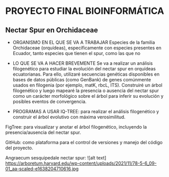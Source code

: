 # PROYECTO FINAL BIOINFORMÁTICA

## Nectar Spur en Orchidaceae

* ORGANISMO EN EL QUE SE VA A TRABAJAR
Especies de la familia Orchidaceae (orquídeas), específicamente con especies presentes en Ecuador, tanto especies que tienen el spur, como las que no

* LO QUE SE VA A HACER BREVEMENTE
Se va a realizar un análisis filogenético para estudiar la evolución del nectar spur en orquídeas ecuatorianas. Para ello, utilizaré secuencias genéticas disponibles en bases de datos públicas (como GenBank) de genes comúnmente usados en filogenia (por ejemplo, matK, rbcL, ITS). Construiré un árbol filogenético y luego mapearé la presencia o ausencia del nectar spur como un carácter morfológico sobre el árbol para inferir su evolución y posibles eventos de convergencia.

* PROGRAMAS A USAR
IQ-TREE: para realizar el análisis filogenético y construir el árbol evolutivo con máxima verosimilitud.

FigTree: para visualizar y anotar el árbol filogenético, incluyendo la presencia/ausencia del nectar spur.

GitHub: como plataforma para el control de versiones y manejo del código del proyecto.


Angraecum sesquipedale nectar spur:
![alt text] https://arboretum.harvard.edu/wp-content/uploads/2021/11/78-5-6_09-01_aa-scaled-e1638204710616.jpg 
